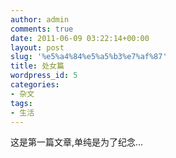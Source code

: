```yaml
---
author: admin
comments: true
date: 2011-06-09 03:22:14+00:00
layout: post
slug: '%e5%a4%84%e5%a5%b3%e7%af%87'
title: 处女篇
wordpress_id: 5
categories:
- 杂文
tags:
- 生活
---
```


这是第一篇文章,单纯是为了纪念...
